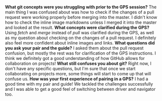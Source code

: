**What git concepts were you struggling with prior to the GPS session?**
The main thing I was confused about was how to check if the changes of a pull request were working properly before merging into the master. I didn't know how to check the inline image markdowns unless I merged it into the master and looked at the result.
**What concepts were clarified during the GPS?**
Using *fetch* and *merge* instead of *pull* was clarified during the GPS, as well as my question about checking on the changes of a pull request. I definitely also feel more confident about inline images and links.
**What questions did you ask your pair and the guide?**
I asked them about the pull request confusion, but mostly the rest was for clarification of the GPS instructions. I think we definitely got a good understanding of how GitHub allows for collaboration on projects!
**What still confuses you about git?**
Right now, I don't have any specific questions, but I'm sure that once we start collaborating on projects more, some things will start to come up that will confuse us.
**How was your first experience of pairing in a GPS?**
I had a good time with my pair and guide! We tackled the challenges successfully and I was able to get a good feel of switching between driver and navigator too.